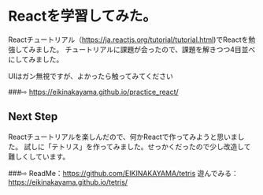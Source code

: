 # Reactを学習してみた。

Reactチュートリアル（https://ja.reactjs.org/tutorial/tutorial.html)でReactを勉強してみました。
チュートリアルに課題が会ったので、課題を解きつつ4目並べにしてみました。

UIはガン無視ですが、よかったら触ってみてください

###⇨ https://eikinakayama.github.io/practice_react/

## Next Step

Reactチュートリアルを楽しんだので、何かReactで作ってみようと思いました。
試しに「テトリス」を作ってみました。せっかくだったので少し改造して難しくしています。

###⇨ ReadMe：https://github.com/EIKINAKAYAMA/tetris
     遊んでみる：https://eikinakayama.github.io/tetris/
